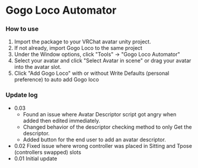 # Gogo Loco Automator

### How to use

 1. Import the package to your VRChat avatar unity project.
 2. If not already, import Gogo Loco to the same project
 3. Under the Window options, click "Tools" -> "Gogo Loco Automator"
 4. Select your avatar and click "Select Avatar in scene" or drag your avatar into the avatar slot.
 5. Click "Add Gogo Loco" with or without Write Defaults (personal preference) to auto add Gogo loco
   

### Update log
- 0.03  
  - Found an issue where Avatar Descriptor script got angry when added then edited immediately.
  - Changed behavior of the descriptor checking method to only Get the descriptor.
  - Added button for the end user to add an avatar descriptor.
- 0.02 Fixed issue where wrong controller was placed in Sitting and Tpose (controllers swapped) slots
- 0.01 Initial update